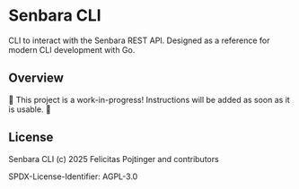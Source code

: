 # Senbara CLI

CLI to interact with the Senbara REST API. Designed as a reference for modern CLI development with Go.

## Overview

🚧 This project is a work-in-progress! Instructions will be added as soon as it is usable. 🚧

## License

Senbara CLI (c) 2025 Felicitas Pojtinger and contributors

SPDX-License-Identifier: AGPL-3.0
